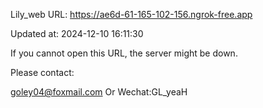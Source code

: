 Lily_web URL: https://ae6d-61-165-102-156.ngrok-free.app

Updated at: 2024-12-10 16:11:30

If you cannot open this URL, the server might be down.

Please contact: 

goley04@foxmail.com Or Wechat:GL_yeaH
